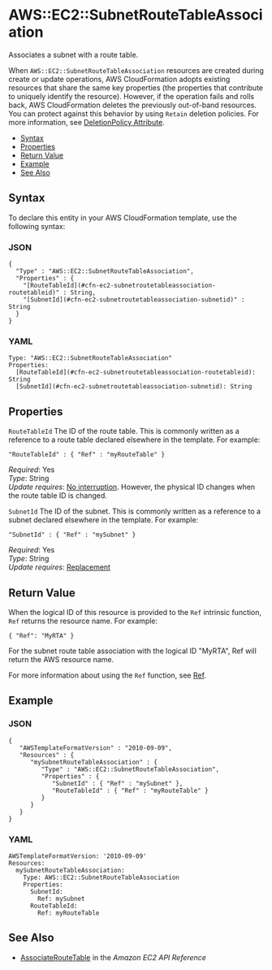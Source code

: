 # AWS::EC2::SubnetRouteTableAssociation<a name="aws-resource-ec2-subnet-route-table-assoc"></a>

Associates a subnet with a route table\.

When `AWS::EC2::SubnetRouteTableAssociation` resources are created during create or update operations, AWS CloudFormation adopts existing resources that share the same key properties \(the properties that contribute to uniquely identify the resource\)\. However, if the operation fails and rolls back, AWS CloudFormation deletes the previously out\-of\-band resources\. You can protect against this behavior by using `Retain` deletion policies\. For more information, see [DeletionPolicy Attribute](aws-attribute-deletionpolicy.md)\.


+ [Syntax](#aws-resource-ec2-subnetroutetableassociation-syntax)
+ [Properties](#w3ab2c21c10d457c11)
+ [Return Value](#w3ab2c21c10d457c13)
+ [Example](#w3ab2c21c10d457c15)
+ [See Also](#w3ab2c21c10d457c17)

## Syntax<a name="aws-resource-ec2-subnetroutetableassociation-syntax"></a>

To declare this entity in your AWS CloudFormation template, use the following syntax:

### JSON<a name="aws-resource-ec2-subnetroutetableassociation-syntax.json"></a>

```
{
  "Type" : "AWS::EC2::SubnetRouteTableAssociation",
  "Properties" : {
    "[RouteTableId](#cfn-ec2-subnetroutetableassociation-routetableid)" : String,
    "[SubnetId](#cfn-ec2-subnetroutetableassociation-subnetid)" : String
  }
}
```

### YAML<a name="aws-resource-ec2-subnetroutetableassociation-syntax.yaml"></a>

```
Type: "AWS::EC2::SubnetRouteTableAssociation"
Properties: 
  [RouteTableId](#cfn-ec2-subnetroutetableassociation-routetableid): String
  [SubnetId](#cfn-ec2-subnetroutetableassociation-subnetid): String
```

## Properties<a name="w3ab2c21c10d457c11"></a>

`RouteTableId`  <a name="cfn-ec2-subnetroutetableassociation-routetableid"></a>
The ID of the route table\. This is commonly written as a reference to a route table declared elsewhere in the template\. For example:  

```
"RouteTableId" : { "Ref" : "myRouteTable" }
```
*Required*: Yes  
*Type*: String  
*Update requires*: [No interruption](using-cfn-updating-stacks-update-behaviors.md#update-no-interrupt)\. However, the physical ID changes when the route table ID is changed\.

`SubnetId`  <a name="cfn-ec2-subnetroutetableassociation-subnetid"></a>
The ID of the subnet\. This is commonly written as a reference to a subnet declared elsewhere in the template\. For example:  

```
"SubnetId" : { "Ref" : "mySubnet" }
```
*Required*: Yes  
*Type*: String  
*Update requires*: [Replacement](using-cfn-updating-stacks-update-behaviors.md#update-replacement)

## Return Value<a name="w3ab2c21c10d457c13"></a>

When the logical ID of this resource is provided to the `Ref` intrinsic function, `Ref` returns the resource name\. For example:

```
{ "Ref": "MyRTA" }
```

For the subnet route table association with the logical ID "MyRTA", Ref will return the AWS resource name\.

For more information about using the `Ref` function, see [Ref](intrinsic-function-reference-ref.md)\.

## Example<a name="w3ab2c21c10d457c15"></a>

### JSON<a name="aws-resource-subnetroutetableassociation-example-1.json"></a>

```
{
   "AWSTemplateFormatVersion" : "2010-09-09",
   "Resources" : {
      "mySubnetRouteTableAssociation" : {
         "Type" : "AWS::EC2::SubnetRouteTableAssociation",
         "Properties" : {
            "SubnetId" : { "Ref" : "mySubnet" },
            "RouteTableId" : { "Ref" : "myRouteTable" }
         }
      }
   }
}
```

### YAML<a name="aws-resource-subnetroutetableassociation-example-1.yaml"></a>

```
AWSTemplateFormatVersion: '2010-09-09'
Resources:
  mySubnetRouteTableAssociation:
    Type: AWS::EC2::SubnetRouteTableAssociation
    Properties:
      SubnetId:
        Ref: mySubnet
      RouteTableId:
        Ref: myRouteTable
```

## See Also<a name="w3ab2c21c10d457c17"></a>

+ [AssociateRouteTable](http://docs.aws.amazon.com/AWSEC2/latest/APIReference/ApiReference-query-AssociateRouteTable.html) in the *Amazon EC2 API Reference*